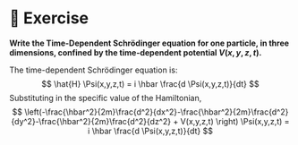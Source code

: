 # &#x1f4dd; Exercise

**Write the Time-Dependent Schr&ouml;dinger equation for one particle, in three dimensions, confined by the time-dependent potential $V(x,y,z,t)$.**

The time-dependent Schr&ouml;dinger equation is:
$$
\hat{H} \Psi(x,y,z,t) = i \hbar \frac{d \Psi(x,y,z,t)}{dt}
$$
Substituting in the specific value of the Hamiltonian,
$$
\left(-\frac{\hbar^2}{2m}\frac{d^2}{dx^2}-\frac{\hbar^2}{2m}\frac{d^2}{dy^2}-\frac{\hbar^2}{2m}\frac{d^2}{dz^2} + V(x,y,z,t) \right) \Psi(x,y,z,t) = i \hbar \frac{d \Psi(x,y,z,t)}{dt}
$$